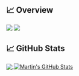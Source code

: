 ## &#x1f4c8; Overview

![](https://img.shields.io/badge/Code-Python-informational?style=for-the-badge&logo=python&logoColor=white&color=2bbc8a)
![](https://img.shields.io/badge/Code-C++-informational?style=for-the-badge&&logo=c&logoColor=white&color=2bbc8a)

## &#x1f4c8; GitHub Stats

<a href="https://github.com/bigbeawr">
  <img align="center" src="https://github-readme-stats.vercel.app/api/top-langs/?username=bigbeawr&hide=java,html,tex&title_color=ffffff&text_color=c9cacc&icon_color=2bbc8a&bg_color=1d1f21&langs_count=3" />
</a>
<a href="https://github.com/bigbeawr">
  <img align="center" src="https://github-readme-stats.vercel.app/api?username=bigbeawr&show_icons=true&line_height=27&count_private=true&title_color=ffffff&text_color=c9cacc&icon_color=2bbc8a&bg_color=1d1f21" alt="Martin's GitHub Stats" />
</a>

